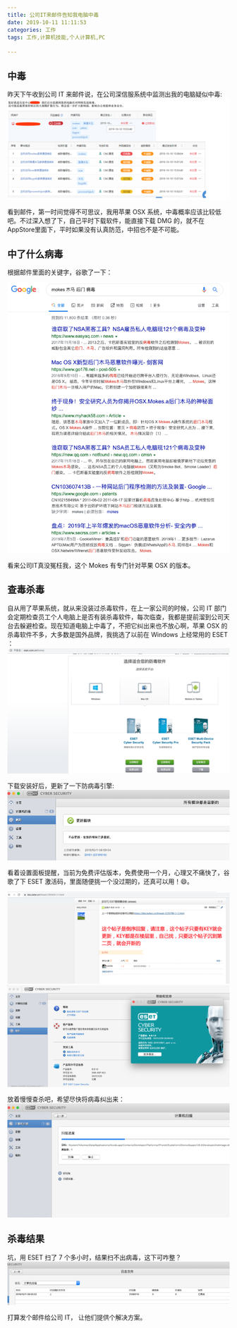 ```yaml
---
title: 公司IT来邮件告知我电脑中毒
date: 2019-10-11 11:11:53
categories: 工作
tags: 工作,计算机技能,个人计算机,PC

---
```


## 中毒

昨天下午收到公司 IT 来邮件说，在公司深信服系统中监测出我的电脑疑似中毒:
![image-20191011111740823](../assets/images/image-20191011111740823.png)

看到邮件，第一时间觉得不可思议，我用苹果 OSX 系统，中毒概率应该比较低吧。不过深入想了下，自己平时下载软件，能直接下载 DMG 的，就不在 AppStore里面下，平时如果没有认真防范，中招也不是不可能。


## 中了什么病毒

根据邮件里面的关键字，谷歌了一下：

![image-20191011112454594](../assets/images/image-20191011112454594.png)

看来公司IT真没冤枉我，这个 Mokes 有专门针对苹果 OSX 的版本。

## 查毒杀毒

自从用了苹果系统，就从来没装过杀毒软件，在上一家公司的时候，公司 IT 部门会定期检查员工个人电脑上是否有装杀毒软件，每次临查，我都是提前溜到公司天台去躲避检查。现在知道电脑上中毒了，不把它纠出来也不放心啊，苹果 OSX 的杀毒软件不多，大多数是国外品牌，我挑选了以前在 Windows 上经常用的 ESET ：
![image-20191011113215660](../assets/images/image-20191011113215660.png)

下载安装好后，更新了一下防病毒引擎:
![image-20191011113308062](../assets/images/image-20191011113308062.png)

看着设置面板提醒，当前为免费评估版本，免费使用一个月，心理又不痛快了，谷歌了下 ESET 激活码，里面随便挑一个没过期的，还真可以用！😄。

![image-20191011113435803](../assets/images/image-20191011113435803.png)
![image-20191011113517769](../assets/images/image-20191011113517769.png)

放着慢慢查杀吧，希望尽快将病毒纠出来：
![image-20191011113734118](../assets/images/image-20191011113734118.png)

## 杀毒结果

坑，用 ESET 扫了 7 个多小时，结果扫不出病毒，这下可咋整？
![image-20191011165637192](../assets/images/image-20191011165637192.png)

打算发个邮件给公司 IT， 让他们提供个解决方案。